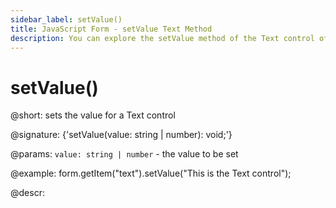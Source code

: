 ```yaml
---
sidebar_label: setValue()
title: JavaScript Form - setValue Text Method 
description: You can explore the setValue method of the Text control of Form in the documentation of the DHTMLX JavaScript UI library. Browse developer guides and API reference, try out code examples and live demos, and download a free 30-day evaluation version of DHTMLX Suite 7.
---
```


# setValue()

@short: sets the value for a Text control

@signature: {'setValue(value: string | number): void;'}

@params:
`value: string | number` - the value to be set  

@example:
form.getItem("text").setValue("This is the Text control");

@descr:
